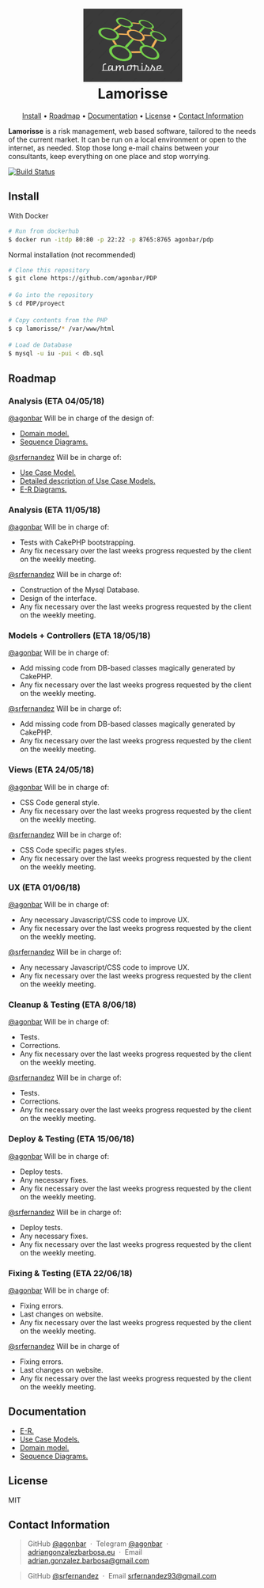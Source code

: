 <h1 align="center">
  <br>
  <a href="https://github.com/agonbar/PDP"><img src="https://raw.githubusercontent.com/agonbar/PDP/master/lamorisse.png" alt="Lamorisse Logo" width="200"></a>
  <br>
  Lamorisse
  <br>
</h1>

<p align="center">
  <a href="#install">Install</a> •
  <a href="#roadmap">Roadmap</a> • 
  <a href="#documentation">Documentation</a> •
  <a href="#license">License</a> •
  <a href="#contact-information">Contact Information</a>
</p>

**Lamorisse** is a risk management, web based software, tailored to the needs of the current market. It can be run on a local environment or open to the internet, as needed. Stop those long e-mail chains between your consultants, keep everything on one place and stop worrying.

<a href="https://hub.docker.com/r/agonbar/pdp/builds/"><img src="https://img.shields.io/docker/build/agonbar/pdp.svg" alt="Build Status" width="200"></a>

## Install
With Docker
```bash
# Run from dockerhub
$ docker run -itdp 80:80 -p 22:22 -p 8765:8765 agonbar/pdp
```
Normal installation (not recommended)
```bash
# Clone this repository
$ git clone https://github.com/agonbar/PDP

# Go into the repository
$ cd PDP/proyect

# Copy contents from the PHP
$ cp lamorisse/* /var/www/html

# Load de Database
$ mysql -u iu -pui < db.sql
```

## Roadmap

### Analysis (ETA 04/05/18)

[@agonbar](https://github.com/agonbar) Will be in charge of the design of:
- [Domain model.](https://raw.githubusercontent.com/agonbar/PDP/master/docs/DomainModel.png)
- [Sequence Diagrams.](https://raw.githubusercontent.com/agonbar/PDP/master/docs/Sequence.png)

[@srfernandez](https://github.com/srfernandez) Will be in charge of:
- [Use Case Model.](https://raw.githubusercontent.com/agonbar/PDP/master/docs/Use%20Case%20model.jpg)
- [Detailed description of Use Case Models.](https://github.com/agonbar/PDP/blob/master/docs/Use%20case%20model%20definition.pdf?raw=true)
- [E-R Diagrams.](https://raw.githubusercontent.com/agonbar/PDP/master/docs/ER.png)

### Analysis (ETA  11/05/18)

[@agonbar](https://github.com/agonbar) Will be in charge of:
- Tests with CakePHP bootstrapping.
- Any fix necessary over the last weeks progress requested by the client on the weekly meeting.

[@srfernandez](https://github.com/srfernandez) Will be in charge of:
- Construction of the Mysql Database.
- Design of the interface.
- Any fix necessary over the last weeks progress requested by the client on the weekly meeting.

### Models + Controllers (ETA 18/05/18)

[@agonbar](https://github.com/agonbar) Will be in charge of:
- Add missing code from DB-based classes magically generated by CakePHP.
- Any fix necessary over the last weeks progress requested by the client on the weekly meeting.

[@srfernandez](https://github.com/srfernandez) Will be in charge of: 
- Add missing code from DB-based classes magically generated by CakePHP.
- Any fix necessary over the last weeks progress requested by the client on the weekly meeting.

### Views (ETA 24/05/18)

[@agonbar](https://github.com/agonbar) Will be in charge of:
- CSS Code general style.
- Any fix necessary over the last weeks progress requested by the client on the weekly meeting.

[@srfernandez](https://github.com/srfernandez) Will be in charge of:
- CSS Code specific pages styles.
- Any fix necessary over the last weeks progress requested by the client on the weekly meeting.

### UX (ETA 01/06/18)

[@agonbar](https://github.com/agonbar) Will be in charge of:
- Any necessary Javascript/CSS code to improve UX.
- Any fix necessary over the last weeks progress requested by the client on the weekly meeting.

[@srfernandez](https://github.com/srfernandez) Will be in charge of:
- Any necessary Javascript/CSS code to improve UX.
- Any fix necessary over the last weeks progress requested by the client on the weekly meeting.

### Cleanup & Testing (ETA 8/06/18)

[@agonbar](https://github.com/agonbar) Will be in charge of:
- Tests.
- Corrections.
- Any fix necessary over the last weeks progress requested by the client on the weekly meeting.

[@srfernandez](https://github.com/srfernandez) Will be in charge of:
- Tests.
- Corrections.
- Any fix necessary over the last weeks progress requested by the client on the weekly meeting.

### Deploy & Testing (ETA 15/06/18)

[@agonbar](https://github.com/agonbar) Will be in charge of:
- Deploy tests.
- Any necessary fixes.
- Any fix necessary over the last weeks progress requested by the client on the weekly meeting.

[@srfernandez](https://github.com/srfernandez) Will be in charge of:
- Deploy tests.
- Any necessary fixes.
- Any fix necessary over the last weeks progress requested by the client on the weekly meeting.

### Fixing & Testing (ETA 22/06/18)

[@agonbar](https://github.com/agonbar) Will be in charge of:
- Fixing errors.
- Last changes on website.
- Any fix necessary over the last weeks progress requested by the client on the weekly meeting.

[@srfernandez](https://github.com/srfernandez) Will be in charge of
- Fixing errors.
- Last changes on website.
- Any fix necessary over the last weeks progress requested by the client on the weekly meeting.

## Documentation

- [E-R.](https://raw.githubusercontent.com/agonbar/PDP/master/docs/ER.png)
- [Use Case Models.](https://raw.githubusercontent.com/agonbar/PDP/master/docs/Use%20Case%20model.jpg)
- [Domain model.](https://raw.githubusercontent.com/agonbar/PDP/master/docs/DomainModel.png)
- [Sequence Diagrams.](https://raw.githubusercontent.com/agonbar/PDP/master/docs/Sequence.png)

## License

MIT

## Contact Information
> GitHub [@agonbar](https://github.com/agonbar) &nbsp;&middot;&nbsp;
Telegram [@agonbar](https://t.me/agonbar) &nbsp;&middot;&nbsp;
[adriangonzalezbarbosa.eu](https://www.adriangonzalezbarbosa.eu) &nbsp;&middot;&nbsp; Email [adrian.gonzalez.barbosa@gmail.com](mailto:adrian.gonzalez.barbosa@gmail.com)

> GitHub [@srfernandez](https://github.com/srfernandez) &nbsp;&middot;&nbsp; Email [srfernandez93@gmail.com](mailto:srfernandez93@gmail.com)
